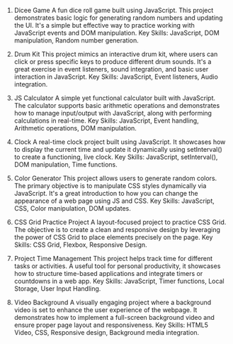 1. Dicee Game
A fun dice roll game built using JavaScript. This project demonstrates basic logic for generating random numbers and updating the UI. It's a simple but effective way to practice working with JavaScript events and DOM manipulation.
Key Skills: JavaScript, DOM manipulation, Random number generation.


2. Drum Kit
This project mimics an interactive drum kit, where users can click or press specific keys to produce different drum sounds. It's a great exercise in event listeners, sound integration, and basic user interaction in JavaScript.
Key Skills: JavaScript, Event listeners, Audio integration.


3. JS Calculator
A simple yet functional calculator built with JavaScript. The calculator supports basic arithmetic operations and demonstrates how to manage input/output with JavaScript, along with performing calculations in real-time.
Key Skills: JavaScript, Event handling, Arithmetic operations, DOM manipulation.


4. Clock
A real-time clock project built using JavaScript. It showcases how to display the current time and update it dynamically using setInterval() to create a functioning, live clock.
Key Skills: JavaScript, setInterval(), DOM manipulation, Time functions.


5. Color Generator
This project allows users to generate random colors. The primary objective is to manipulate CSS styles dynamically via JavaScript. It's a great introduction to how you can change the appearance of a web page using JS and CSS.
Key Skills: JavaScript, CSS, Color manipulation, DOM updates.


6. CSS Grid Practice Project
A layout-focused project to practice CSS Grid. The objective is to create a clean and responsive design by leveraging the power of CSS Grid to place elements precisely on the page.
Key Skills: CSS Grid, Flexbox, Responsive Design.


7. Project Time Management
This project helps track time for different tasks or activities. A useful tool for personal productivity, it showcases how to structure time-based applications and integrate timers or countdowns in a web app.
Key Skills: JavaScript, Timer functions, Local Storage, User Input Handling.


8. Video Background
A visually engaging project where a background video is set to enhance the user experience of the webpage. It demonstrates how to implement a full-screen background video and ensure proper page layout and responsiveness.
Key Skills: HTML5 Video, CSS, Responsive design, Background media integration.
